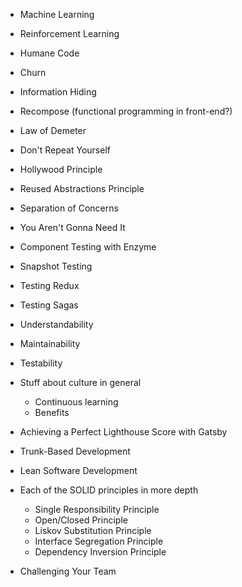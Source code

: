 - Machine Learning
- Reinforcement Learning

- Humane Code
- Churn
- Information Hiding
- Recompose (functional programming in front-end?)

- Law of Demeter
- Don't Repeat Yourself
- Hollywood Principle
- Reused Abstractions Principle
- Separation of Concerns
- You Aren't Gonna Need It

- Component Testing with Enzyme
- Snapshot Testing
- Testing Redux
- Testing Sagas

- Understandability
- Maintainability
- Testability

- Stuff about culture in general
  * Continuous learning
  * Benefits

- Achieving a Perfect Lighthouse Score with Gatsby

- Trunk-Based Development
- Lean Software Development

- Each of the SOLID principles in more depth
    - Single Responsibility Principle
    - Open/Closed Principle
    - Liskov Substitution Principle
    - Interface Segregation Principle
    - Dependency Inversion Principle

- Challenging Your Team